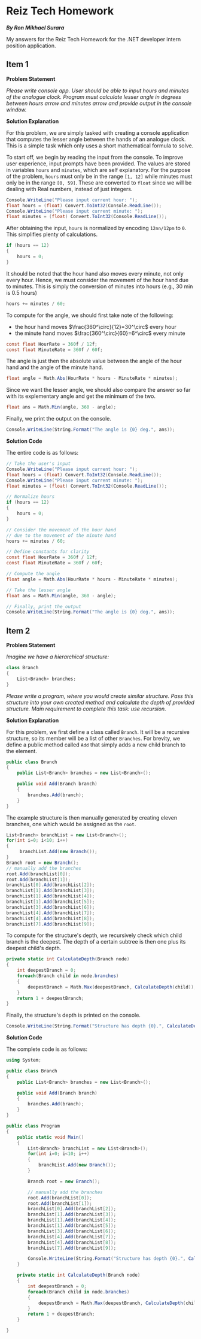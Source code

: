 # Reiz Tech Homework

***By Ron Mikhael Surara***

My answers for the Reiz Tech Homework for the .NET developer intern position application.

## Item 1

**Problem Statement**

_Please write console app. User should be able to input hours and minutes of the analogue clock. Program must calculate lesser angle in degrees between hours arrow and minutes arrow and provide output in the console window._

**Solution Explanation**

For this problem, we are simply tasked with creating a console application that computes the lesser angle between the hands of an analogue clock. This is a simple task which only uses a short mathematical formula to solve.

To start off, we begin by reading the input from the console. To improve user experience, input prompts have been provided. The values are stored in variables `hours` and `minutes`, which are self explanatory. For the purpose of the problem, `hours` must only be in the range `[1, 12]` while minutes must only be in the range `[0, 59]`. These are converted to `float` since we will be dealing with Real numbers, instead of just integers.

```c#
Console.WriteLine("Please input current hour: ");
float hours = (float) Convert.ToInt32(Console.ReadLine());
Console.WriteLine("Please input current minute: ");
float minutes = (float) Convert.ToInt32(Console.ReadLine());
```

After obtaining the input, `hours` is normalized by encoding `12nn/12pm` to `0`. This simplifies plenty of calculations.

```c#
if (hours == 12)
{
    hours = 0;
}
```

It should be noted that the hour hand also moves every minute, not only every hour. Hence, we must consider the movement of the hour hand due to minutes. This is simply the conversion of minutes into hours (e.g., 30 min is 0.5 hours)

```c#
hours += minutes / 60;
```

To compute for the angle, we should first take note of the following:

- the hour hand moves $\frac{360^\circ}{12}=30^\circ$ every hour
- the minute hand moves $\frac{360^\circ}{60}=6^\circ$ every minute

```c#
const float HourRate = 360f / 12f;
const float MinuteRate = 360f / 60f;
```

The angle is just then the absolute value between the angle of the hour hand and the angle of the minute hand.

```c#
float angle = Math.Abs(HourRate * hours - MinuteRate * minutes);
```

Since we want the lesser angle, we should also compare the answer so far with its explementary angle and get the minimum of the two.

```c#
float ans = Math.Min(angle, 360 - angle);
```

Finally, we print the output on the console.

```c#
Console.WriteLine(String.Format("The angle is {0} deg.", ans));
```

**Solution Code**

The entire code is as follows:

```c#
// Take the user's input
Console.WriteLine("Please input current hour: ");
float hours = (float) Convert.ToInt32(Console.ReadLine());
Console.WriteLine("Please input current minute: ");
float minutes = (float) Convert.ToInt32(Console.ReadLine());

// Normalize hours
if (hours == 12)
{
    hours = 0;
}

// Consider the movement of the hour hand
// due to the movement of the minute hand
hours += minutes / 60;

// Define constants for clarity
const float HourRate = 360f / 12f;
const float MinuteRate = 360f / 60f;

// Compute the angle
float angle = Math.Abs(HourRate * hours - MinuteRate * minutes);

// Take the lesser angle
float ans = Math.Min(angle, 360 - angle);

// Finally, print the output
Console.WriteLine(String.Format("The angle is {0} deg.", ans));
```

## Item 2

**Problem Statement**

*Imagine we have a hierarchical structure:*

```c#
class Branch 
{
	List<Branch> branches;    
}
```

*Please write a program, where you would create similar structure. Pass this structure into your own created method and calculate the depth of provided structure. Main requirement to complete this task: use recursion.*

**Solution Explanation**

For this problem, we first define a class called `Branch`. It will be a recursive structure, so its member will be a list of other `Branches`. For brevity, we define a public method called `Add` that simply adds a new child branch to the element.

```c#
public class Branch
{
    public List<Branch> branches = new List<Branch>();

    public void Add(Branch branch)
    {
        branches.Add(branch);
    }
}
```

The example structure is then manually generated by creating eleven branches, one which would be assigned as the `root`.

```c#
List<Branch> branchList = new List<Branch>();
for(int i=0; i<10; i++)
{
     branchList.Add(new Branch());
}
Branch root = new Branch();
// manually add the branches
root.Add(branchList[0]);
root.Add(branchList[1]);
branchList[0].Add(branchList[2]);
branchList[1].Add(branchList[3]);
branchList[1].Add(branchList[4]);
branchList[1].Add(branchList[5]);
branchList[3].Add(branchList[6]);
branchList[4].Add(branchList[7]);
branchList[4].Add(branchList[8]);
branchList[7].Add(branchList[9]);
```

To compute for the structure's depth, we recursively check which child branch is the deepest. The depth of a certain subtree is then one plus its deepest child's depth.

```c#
private static int CalculateDepth(Branch node)
{
    int deepestBranch = 0;
    foreach(Branch child in node.branches)
    {
        deepestBranch = Math.Max(deepestBranch, CalculateDepth(child));
    }
    return 1 + deepestBranch;
}
```

Finally, the structure's depth is printed on the console.

```c#
Console.WriteLine(String.Format("Structure has depth {0}.", CalculateDepth(root)));
```

**Solution Code**

The complete code is as follows:

```c#
using System;

public class Branch
{
    public List<Branch> branches = new List<Branch>();

    public void Add(Branch branch)
    {
        branches.Add(branch);
    }
}

public class Program
{
    public static void Main()
    {
        List<Branch> branchList = new List<Branch>();
        for(int i=0; i<10; i++)
        {
            branchList.Add(new Branch());
        }

        Branch root = new Branch();

        // manually add the branches
        root.Add(branchList[0]);
        root.Add(branchList[1]);
        branchList[0].Add(branchList[2]);
        branchList[1].Add(branchList[3]);
        branchList[1].Add(branchList[4]);
        branchList[1].Add(branchList[5]);
        branchList[3].Add(branchList[6]);
        branchList[4].Add(branchList[7]);
        branchList[4].Add(branchList[8]);
        branchList[7].Add(branchList[9]);

        Console.WriteLine(String.Format("Structure has depth {0}.", CalculateDepth(root)));
    }

    private static int CalculateDepth(Branch node)
    {
        int deepestBranch = 0;
        foreach(Branch child in node.branches)
        {
            deepestBranch = Math.Max(deepestBranch, CalculateDepth(child));
        }
        return 1 + deepestBranch;
    }

}
```

